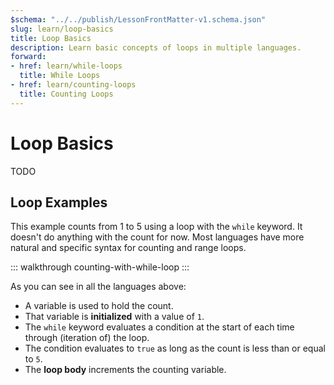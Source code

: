 ```yaml
---
$schema: "../../publish/LessonFrontMatter-v1.schema.json"
slug: learn/loop-basics
title: Loop Basics
description: Learn basic concepts of loops in multiple languages.
forward:
- href: learn/while-loops
  title: While Loops
- href: learn/counting-loops
  title: Counting Loops
---
```


# Loop Basics

TODO

## Loop Examples

This example counts from 1 to 5 using a loop with the `while` keyword.
It doesn't do anything with the count for now.
Most languages have more natural and specific syntax for counting and range loops.

::: walkthrough counting-with-while-loop
:::

As you can see in all the languages above:

* A variable is used to hold the count.
* That variable is **initialized** with a value of `1`.
* The `while` keyword evaluates a condition at the start of each time through (iteration of) the loop.
* The condition evaluates to `true` as long as the count is less than or equal to `5`.
* The **loop body** increments the counting variable.

